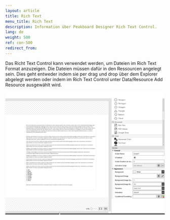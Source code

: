 ```yaml
---
layout: article
title: Rich Text
menu_title: Rich Text
description: Information über Peakboard Designer Rich Text Control.
lang: de
weight: 500
ref: con-500
redirect_from:
---
```


Das Richt Text Control kann verwendet werden, um Dateien im Rich Text Format anzuzeigen. Die Dateien müssen dafür in den Ressourcen angelegt sein. Dies geht entweder indem sie per drag und drop über dem Explorer abgelegt werden oder indem im Rich Text Control unter Data/Resource Add Resource ausgewählt wird.

![image_1](/assets/images/Controls/Rich-Text/richtext.png)